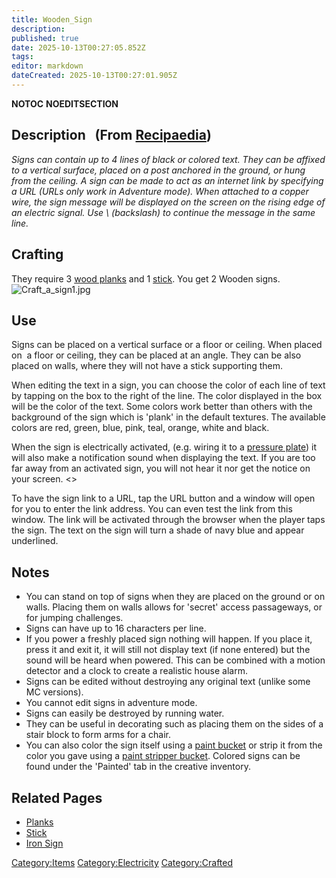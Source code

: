 ```yaml
---
title: Wooden_Sign
description: 
published: true
date: 2025-10-13T00:27:05.852Z
tags: 
editor: markdown
dateCreated: 2025-10-13T00:27:01.905Z
---
```


__NOTOC__ __NOEDITSECTION__

## Description   (From [Recipaedia](Recipaedia "wikilink"))

*Signs can contain up to 4 lines of black or colored text. They can be
affixed to a vertical surface, placed on a post anchored in the ground,
or hung from the ceiling. A sign can be made to act as an internet link
by specifying a URL (URLs only work in Adventure mode). When attached to
a copper wire, the sign message will be displayed on the screen on the
rising edge of an electric signal. Use \\ (backslash) to continue the
message in the same line.*

## Crafting

They require 3 [wood planks](Planks "wikilink") and 1
[stick](stick "wikilink"). You get 2 Wooden signs.
![Craft_a_sign1.jpg](Craft_a_sign1.jpg "Craft_a_sign1.jpg")

## Use

Signs can be placed on a vertical surface or a floor or ceiling. When
placed on  a floor or ceiling, they can be placed at an angle. They can
be also placed on walls, where they will not have a stick supporting
them.

When editing the text in a sign, you can choose the color of each line
of text by tapping on the box to the right of the line. The color
displayed in the box will be the color of the text. Some colors work
better than others with the background of the sign which is 'plank' in
the default textures. The available colors are red, green, blue, pink,
teal, orange, white and black.

When the sign is electrically activated, (e.g. wiring it to a [pressure
plate](Stone_Pressure_Plate "wikilink")) it will also make a
notification sound when displaying the text. If you are too far away
from an activated sign, you will not hear it nor get the notice on your
screen. \<<the distance needs to be determined>\>

To have the sign link to a URL, tap the URL button and a window will
open for you to enter the link address. You can even test the link from
this window. The link will be activated through the browser when the
player taps the sign. The text on the sign will turn a shade of navy
blue and appear underlined.

## Notes 

  - You can stand on top of signs when they are placed on the ground or
    on walls. Placing them on walls allows for 'secret' access
    passageways, or for jumping challenges.
  - Signs can have up to 16 characters per line.
  - If you power a freshly placed sign nothing will happen. If you place
    it, press it and exit it, it will still not display text (if none
    entered) but the sound will be heard when powered. This can be
    combined with a motion detector and a clock to create a realistic
    house alarm.
  - Signs can be edited without destroying any original text (unlike
    some MC versions).
  - You cannot edit signs in adventure mode.
  - Signs can easily be destroyed by running water.
  - They can be useful in decorating such as placing them on the sides
    of a stair block to form arms for a chair.
  - You can also color the sign itself using a [paint
    bucket](Paint_Bucket "wikilink") or strip it from the color you gave
    using a [paint stripper bucket](Paint_Stripper "wikilink"). Colored
    signs can be found under the 'Painted' tab in the creative
    inventory.

## Related Pages

  - [Planks](Planks "wikilink")
  - [Stick](Stick "wikilink")
  - [Iron Sign](Iron_Sign "wikilink")

[Category:Items](Category:Items "wikilink")
[Category:Electricity](Category:Electricity "wikilink")
[Category:Crafted](Category:Crafted "wikilink")